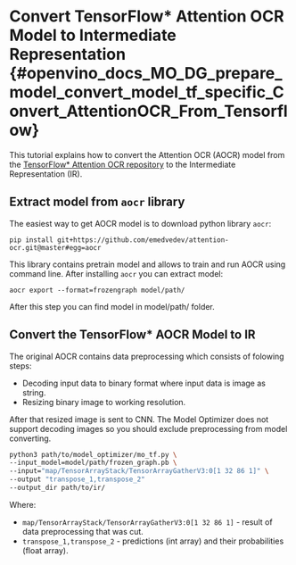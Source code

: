# Convert TensorFlow* Attention OCR Model to Intermediate Representation {#openvino_docs_MO_DG_prepare_model_convert_model_tf_specific_Convert_AttentionOCR_From_Tensorflow}

This tutorial explains how to convert the Attention OCR (AOCR) model from the [TensorFlow* Attention OCR repository](https://github.com/emedvedev/attention-ocr) to the Intermediate Representation (IR).

## Extract model from `aocr` library

The easiest way to get AOCR model is to download python library `aocr`:
```
pip install git+https://github.com/emedvedev/attention-ocr.git@master#egg=aocr
```
This library contains pretrain model and allows to train and run AOCR using command line. After installing `aocr` you can extract model:
```
aocr export --format=frozengraph model/path/
```
After this step you can find model in model/path/ folder.

## Convert the TensorFlow* AOCR Model to IR

The original AOCR contains data preprocessing which consists of folowing steps:
* Decoding input data to binary format where input data is image as string.
* Resizing binary image to working resolution.

After that resized image is sent to CNN. The Model Optimizer does not support decoding images so you should exclude preprocessing from model converting. 
```sh
python3 path/to/model_optimizer/mo_tf.py \
--input_model=model/path/frozen_graph.pb \
--input="map/TensorArrayStack/TensorArrayGatherV3:0[1 32 86 1]" \
--output "transpose_1,transpose_2"
--output_dir path/to/ir/
```

Where:
* `map/TensorArrayStack/TensorArrayGatherV3:0[1 32 86 1]` - result of data preprocessing that was cut.
* `transpose_1,transpose_2` - predictions (int array) and their probabilities (float array).